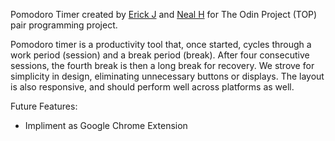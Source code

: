 Pomodoro Timer created by [Erick J](https://github.com/ey-Jay) and [Neal H](https://github.com/tnharvey) for The Odin Project (TOP) pair programming project.

Pomodoro timer is a productivity tool that, once started, cycles through a work period (session) and a break period (break). After four consecutive
sessions, the fourth break is then a long break for recovery. We strove for simplicity in design, eliminating unnecessary buttons or displays. The layout
is also responsive, and should perform well across platforms as well.

Future Features:
- Impliment as Google Chrome Extension